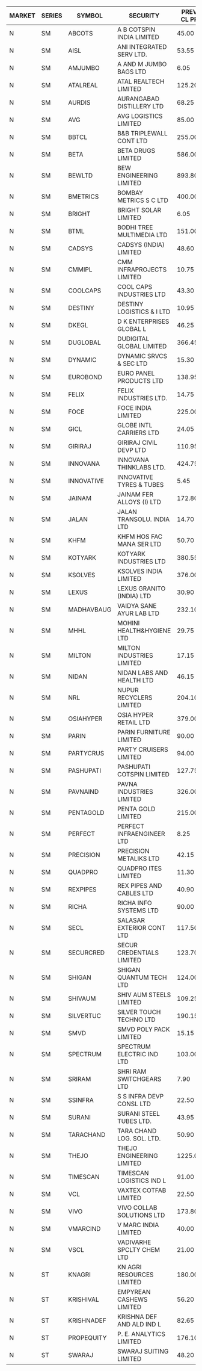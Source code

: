 


| MARKET | SERIES | SYMBOL | SECURITY | PREV CL PR | OPEN PRICE | HIGH PRICE | LOW PRICE | CLOSE PRICE | NET TRDVAL | NET TRDQTY | CORP IND | HI 52 WK | LO 52 WK |
| ----- | ----- | ----- | ----- | ----- | ----- | ----- | ----- | ----- | ----- | ----- | ----- | ----- | ----- |
| N | SM | ABCOTS | A B COTSPIN INDIA LIMITED | 45.00 | 45.60 | 45.60 | 43.35 | 43.35 | 1071600.00 | 24000 |  | 61.35 | 42.25 |
| N | SM | AISL | ANI INTEGRATED SERV LTD. | 53.55 | 56.20 | 56.20 | 56.20 | 56.20 | 202320.00 | 3600 |  | 72.45 | 31.55 |
| N | SM | AMJUMBO | A AND M JUMBO BAGS LTD | 6.05 | 6.35 | 6.35 | 5.75 | 5.85 | 721200.00 | 120000 |  | 9.75 | 5.65 |
| N | SM | ATALREAL | ATAL REALTECH LIMITED | 125.20 | 129.95 | 150.20 | 125.00 | 150.20 | 42571040.00 | 310400 |  | 188.40 | 30.95 |
| N | SM | AURDIS | AURANGABAD DISTILLERY LTD | 68.25 | 68.50 | 68.50 | 68.50 | 68.50 | 137000.00 | 2000 |  | 86.00 | 29.60 |
| N | SM | AVG | AVG LOGISTICS LIMITED | 85.00 | 81.00 | 81.00 | 80.75 | 81.00 | 388500.00 | 4800 |  | 85.00 | 44.05 |
| N | SM | BBTCL | B&B TRIPLEWALL CONT LTD | 255.00 | 260.00 | 278.00 | 260.00 | 278.00 | 8613600.00 | 32000 |  | 291.15 | 73.00 |
| N | SM | BETA | BETA DRUGS LIMITED | 586.00 | 589.10 | 589.10 | 575.00 | 575.00 | 1623490.00 | 2800 |  | 695.00 | 119.00 |
| N | SM | BEWLTD | BEW ENGINEERING LIMITED | 893.80 | 930.00 | 951.00 | 900.05 | 939.95 | 4213287.50 | 4500 |  | 1187.20 | 228.15 |
| N | SM | BMETRICS | BOMBAY METRICS S C LTD | 400.00 | 410.00 | 429.50 | 410.00 | 429.00 | 4054560.00 | 9600 |  | 449.00 | 117.90 |
| N | SM | BRIGHT | BRIGHT SOLAR LIMITED | 6.05 | 6.15 | 6.15 | 6.00 | 6.05 | 566250.00 | 93000 |  | 12.70 | 4.60 |
| N | SM | BTML | BODHI TREE MULTIMEDIA LTD | 151.00 | 143.45 | 143.45 | 143.45 | 143.45 | 344280.00 | 2400 |  | 174.00 | 65.00 |
| N | SM | CADSYS | CADSYS (INDIA) LIMITED | 48.60 | 51.00 | 51.00 | 51.00 | 51.00 | 918000.00 | 18000 |  | 51.00 | 18.20 |
| N | SM | CMMIPL | CMM INFRAPROJECTS LIMITED | 10.75 | 11.25 | 11.25 | 11.25 | 11.25 | 33750.00 | 3000 |  | 21.05 | 5.40 |
| N | SM | COOLCAPS | COOL CAPS INDUSTRIES LTD | 43.30 | 44.00 | 44.50 | 43.20 | 44.50 | 3432150.00 | 78000 |  | 44.50 | 41.50 |
| N | SM | DESTINY | DESTINY LOGISTICS & I LTD | 10.95 | 11.40 | 11.40 | 11.40 | 11.40 | 68400.00 | 6000 |  | 15.45 | 8.05 |
| N | SM | DKEGL | D K ENTERPRISES GLOBAL L | 46.25 | 46.25 | 46.25 | 45.20 | 45.20 | 545850.00 | 12000 |  | 72.60 | 35.10 |
| N | SM | DUGLOBAL | DUDIGITAL GLOBAL LIMITED | 366.45 | 384.50 | 384.50 | 348.15 | 350.75 | 5988800.00 | 17000 |  | 449.80 | 95.00 |
| N | SM | DYNAMIC | DYNAMIC SRVCS & SEC LTD | 15.30 | 15.50 | 15.70 | 15.10 | 15.50 | 558600.00 | 36000 |  | 57.70 | 14.45 |
| N | SM | EUROBOND | EURO PANEL PRODUCTS LTD | 138.95 | 144.00 | 147.65 | 137.05 | 140.30 | 11584100.00 | 82000 |  | 147.65 | 72.05 |
| N | SM | FELIX | FELIX INDUSTRIES LTD. | 14.75 | 15.45 | 15.45 | 14.10 | 14.15 | 174800.00 | 12000 |  | 46.95 | 13.35 |
| N | SM | FOCE | FOCE INDIA LIMITED | 225.00 | 226.50 | 248.00 | 226.00 | 240.00 | 1398300.00 | 6000 |  | 269.00 | 185.10 |
| N | SM | GICL | GLOBE INTL CARRIERS LTD | 24.05 | 24.00 | 24.60 | 24.00 | 24.60 | 544500.00 | 22500 |  | 25.05 | 16.90 |
| N | SM | GIRIRAJ | GIRIRAJ CIVIL DEVP LTD | 110.95 | 116.45 | 116.45 | 116.45 | 116.45 | 139740.00 | 1200 |  | 116.45 | 63.65 |
| N | SM | INNOVANA | INNOVANA THINKLABS LTD. | 424.75 | 403.55 | 442.75 | 403.55 | 427.25 | 2112600.00 | 5000 |  | 478.00 | 92.30 |
| N | SM | INNOVATIVE | INNOVATIVE TYRES & TUBES | 5.45 | 5.65 | 5.65 | 5.30 | 5.50 | 592500.00 | 108000 |  | 20.45 | 5.10 |
| N | SM | JAINAM | JAINAM FER ALLOYS (I) LTD | 172.80 | 173.00 | 190.00 | 173.00 | 189.30 | 5961600.00 | 32000 |  | 198.00 | 69.70 |
| N | SM | JALAN | JALAN TRANSOLU. INDIA LTD | 14.70 | 14.35 | 14.50 | 14.35 | 14.50 | 86550.00 | 6000 |  | 18.00 | 3.70 |
| N | SM | KHFM | KHFM HOS FAC MANA SER LTD | 50.70 | 50.00 | 53.00 | 48.20 | 53.00 | 1415305.00 | 27900 |  | 72.00 | 28.80 |
| N | SM | KOTYARK | KOTYARK INDUSTRIES LTD | 380.55 | 397.80 | 399.55 | 390.55 | 396.15 | 11603920.00 | 29200 |  | 399.55 | 67.90 |
| N | SM | KSOLVES | KSOLVES INDIA LIMITED | 376.00 | 374.00 | 377.00 | 369.00 | 371.50 | 4754820.00 | 12800 |  | 1718.20 | 292.60 |
| N | SM | LEXUS | LEXUS GRANITO (INDIA) LTD | 30.90 | 30.90 | 32.30 | 29.40 | 29.40 | 277800.00 | 9000 |  | 44.45 | 10.30 |
| N | SM | MADHAVBAUG | VAIDYA SANE AYUR LAB LTD | 232.10 | 227.25 | 249.40 | 227.25 | 234.00 | 3431600.00 | 14400 |  | 249.40 | 137.90 |
| N | SM | MHHL | MOHINI HEALTH&HYGIENE LTD | 29.75 | 29.90 | 29.95 | 29.90 | 29.95 | 179550.00 | 6000 |  | 42.75 | 19.15 |
| N | SM | MILTON | MILTON INDUSTRIES LIMITED | 17.15 | 16.55 | 17.85 | 16.55 | 17.85 | 151360.00 | 8800 |  | 27.05 | 10.65 |
| N | SM | NIDAN | NIDAN LABS AND HEALTH LTD | 46.15 | 46.60 | 47.00 | 45.10 | 46.80 | 1118100.00 | 24000 |  | 70.70 | 32.20 |
| N | SM | NRL | NUPUR RECYCLERS LIMITED | 204.10 | 224.50 | 224.50 | 224.50 | 224.50 | 31609600.00 | 140800 |  | 316.05 | 124.20 |
| N | SM | OSIAHYPER | OSIA HYPER RETAIL LTD | 379.00 | 373.10 | 381.80 | 372.00 | 375.00 | 1199980.00 | 3200 |  | 397.00 | 117.00 |
| N | SM | PARIN | PARIN FURNITURE LIMITED | 90.00 | 94.50 | 94.50 | 94.50 | 94.50 | 63126000.00 | 668000 |  | 94.50 | 44.00 |
| N | SM | PARTYCRUS | PARTY CRUISERS LIMITED | 94.00 | 93.00 | 94.00 | 91.05 | 92.35 | 1108300.00 | 12000 |  | 122.00 | 16.50 |
| N | SM | PASHUPATI | PASHUPATI COTSPIN LIMITED | 127.75 | 120.20 | 123.55 | 120.00 | 120.00 | 974000.00 | 8000 |  | 135.00 | 60.20 |
| N | SM | PAVNAIND | PAVNA INDUSTRIES LIMITED | 326.00 | 330.00 | 335.00 | 330.00 | 332.50 | 532000.00 | 1600 |  | 335.00 | 165.05 |
| N | SM | PENTAGOLD | PENTA GOLD LIMITED | 215.00 | 220.00 | 220.00 | 220.00 | 220.00 | 660000.00 | 3000 |  | 238.00 | 61.10 |
| N | SM | PERFECT | PERFECT INFRAENGINEER LTD | 8.25 | 8.65 | 8.65 | 8.65 | 8.65 | 51900.00 | 6000 |  | 12.00 | 8.25 |
| N | SM | PRECISION | PRECISION METALIKS LTD | 42.15 | 41.25 | 42.00 | 41.25 | 41.90 | 669800.00 | 16000 |  | 55.95 | 34.00 |
| N | SM | QUADPRO | QUADPRO ITES LIMITED | 11.30 | 11.70 | 11.70 | 11.70 | 11.70 | 70200.00 | 6000 |  | 18.80 | 9.00 |
| N | SM | REXPIPES | REX PIPES AND CABLES LTD | 40.90 | 42.75 | 42.75 | 42.60 | 42.60 | 341400.00 | 8000 |  | 64.35 | 26.00 |
| N | SM | RICHA | RICHA INFO SYSTEMS LTD | 90.00 | 88.30 | 90.00 | 87.05 | 87.05 | 265350.00 | 3000 |  | 104.95 | 65.10 |
| N | SM | SECL | SALASAR EXTERIOR CONT LTD | 117.50 | 121.50 | 121.50 | 121.50 | 121.50 | 364500.00 | 3000 |  | 143.00 | 15.95 |
| N | SM | SECURCRED | SECUR CREDENTIALS LIMITED | 123.70 | 118.20 | 128.25 | 118.20 | 120.90 | 4371840.00 | 36600 |  | 133.45 | 12.00 |
| N | SM | SHIGAN | SHIGAN QUANTUM TECH LTD | 124.00 | 121.30 | 125.25 | 120.00 | 125.25 | 1464150.00 | 12000 |  | 140.00 | 93.00 |
| N | SM | SHIVAUM | SHIV AUM STEELS LIMITED | 109.25 | 113.50 | 120.00 | 113.50 | 116.75 | 700500.00 | 6000 |  | 120.00 | 53.00 |
| N | SM | SILVERTUC | SILVER TOUCH TECHNO LTD | 190.15 | 208.80 | 208.80 | 192.25 | 193.75 | 997350.00 | 5000 |  | 213.00 | 72.00 |
| N | SM | SMVD | SMVD POLY PACK LIMITED | 15.15 | 15.90 | 15.90 | 15.90 | 15.90 | 31800.00 | 2000 |  | 29.50 | 7.40 |
| N | SM | SPECTRUM | SPECTRUM ELECTRIC IND LTD | 103.00 | 98.00 | 98.00 | 98.00 | 98.00 | 196000.00 | 2000 |  | 122.65 | 45.60 |
| N | SM | SRIRAM | SHRI RAM SWITCHGEARS LTD | 7.90 | 7.90 | 8.25 | 7.90 | 8.00 | 240900.00 | 30000 |  | 18.50 | 7.35 |
| N | SM | SSINFRA | S S INFRA DEVP CONSL LTD | 22.50 | 23.55 | 23.55 | 23.00 | 23.00 | 139650.00 | 6000 |  | 33.40 | 8.00 |
| N | SM | SURANI | SURANI STEEL TUBES LTD. | 43.95 | 43.80 | 43.80 | 43.80 | 43.80 | 87600.00 | 2000 |  | 48.50 | 18.15 |
| N | SM | TARACHAND | TARA CHAND LOG. SOL. LTD. | 50.90 | 50.50 | 50.50 | 50.50 | 50.50 | 101000.00 | 2000 |  | 66.00 | 27.40 |
| N | SM | THEJO | THEJO ENGINEERING LIMITED | 1225.00 | 1230.00 | 1267.00 | 1230.00 | 1245.30 | 1129380.00 | 900 |  | 3950.00 | 826.00 |
| N | SM | TIMESCAN | TIMESCAN LOGISTICS IND L | 91.00 | 92.45 | 92.45 | 90.25 | 91.75 | 1103400.00 | 12000 |  | 161.15 | 74.25 |
| N | SM | VCL | VAXTEX COTFAB LIMITED | 22.50 | 21.50 | 21.50 | 21.40 | 21.40 | 803750.00 | 37500 |  | 136.20 | 21.40 |
| N | SM | VIVO | VIVO COLLAB SOLUTIONS LTD | 173.80 | 182.45 | 182.45 | 182.45 | 182.45 | 291920.00 | 1600 |  | 369.80 | 145.00 |
| N | SM | VMARCIND | V MARC INDIA LIMITED | 40.00 | 40.00 | 40.00 | 40.00 | 40.00 | 240000.00 | 6000 |  | 52.80 | 25.35 |
| N | SM | VSCL | VADIVARHE SPCLTY CHEM LTD | 21.00 | 19.95 | 19.95 | 19.95 | 19.95 | 59850.00 | 3000 |  | 35.05 | 13.20 |
| N | ST | KNAGRI | KN AGRI RESOURCES LIMITED | 180.00 | 189.00 | 189.00 | 186.00 | 189.00 | 42582000.00 | 225600 |  | 189.00 | 131.80 |
| N | ST | KRISHIVAL | EMPYREAN CASHEWS LIMITED | 56.20 | 59.00 | 59.00 | 59.00 | 59.00 | 17700000.00 | 300000 |  | 59.00 | 40.70 |
| N | ST | KRISHNADEF | KRISHNA DEF AND ALD IND L | 82.65 | 86.75 | 86.75 | 86.75 | 86.75 | 3123000.00 | 36000 |  | 86.75 | 72.00 |
| N | ST | PROPEQUITY | P. E. ANALYTICS LIMITED | 176.10 | 170.05 | 172.00 | 167.30 | 168.35 | 20793900.00 | 123600 |  | 189.00 | 160.10 |
| N | ST | SWARAJ | SWARAJ SUITING LIMITED | 48.20 | 49.00 | 49.35 | 47.35 | 49.00 | 1559200.00 | 32000 |  | 58.35 | 45.05 |



